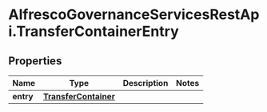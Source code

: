 # AlfrescoGovernanceServicesRestApi.TransferContainerEntry

## Properties
Name | Type | Description | Notes
------------ | ------------- | ------------- | -------------
**entry** | [**TransferContainer**](TransferContainer.md) |  | 


